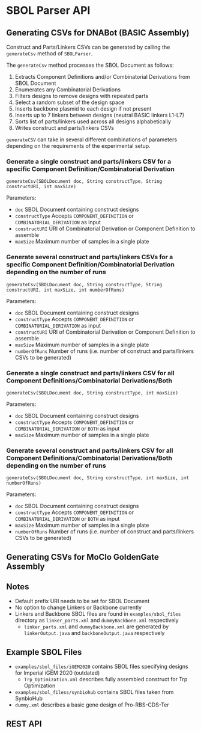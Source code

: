 # SBOL Parser API

## Generating CSVs for DNABot (BASIC Assembly)

Construct and Parts/Linkers CSVs can be generated by calling the `generateCsv` method of `SBOLParser`.

The `generateCsv` method processes the SBOL Document as follows:
1. Extracts Component Definitions and/or Combinatorial Derivations from SBOL Document
2. Enumerates any Combinatorial Derivations
3. Filters designs to remove designs with repeated parts
4. Select a random subset of the design space
5. Inserts backbone plasmid to each design if not present
6. Inserts up to 7 linkers between designs (neutral BASIC linkers L1-L7)
7. Sorts list of parts/linkers used across all designs alphabetically
8. Writes construct and parts/linkers CSVs

`generateCSV` can take in several different combinations of parameters depending on the requirements of the experimental setup.

### Generate a single construct and parts/linkers CSV for a specific Component Definition/Combinatorial Derivation

`generateCsv(SBOLDocument doc, String constructType, String constructURI, int maxSize)`

Parameters:
- `doc` SBOL Document containing construct designs
- `constructType` Accepts `COMPONENT_DEFINITION` or `COMBINATORIAL_DERIVATION` as input
- `constructURI` URI of Combinatorial Derivation or Component Definition to assemble
- `maxSize` Maximum number of samples in a single plate

### Generate several construct and parts/linkers CSVs for a specific Component Definition/Combinatorial Derivation depending on the number of runs

`generateCsv(SBOLDocument doc, String constructType, String constructURI, int maxSize, int numberOfRuns)`

Parameters:
- `doc` SBOL Document containing construct designs
- `constructType` Accepts `COMPONENT_DEFINITION` or `COMBINATORIAL_DERIVATION` as input
- `constructURI` URI of Combinatorial Derivation or Component Definition to assemble
- `maxSize` Maximum number of samples in a single plate
- `numberOfRuns` Number of runs (i.e. number of construct and parts/linkers CSVs to be generated)

### Generate a single construct and parts/linkers CSV for all Component Definitions/Combinatorial Derivations/Both

`generateCsv(SBOLDocument doc, String constructType, int maxSize)`

Parameters:
- `doc` SBOL Document containing construct designs
- `constructType` Accepts `COMPONENT_DEFINITION` or `COMBINATORIAL_DERIVATION` or `BOTH` as input
- `maxSize` Maximum number of samples in a single plate

### Generate several construct and parts/linkers CSV for all Component Definitions/Combinatorial Derivations/Both depending on the number of runs

`generateCsv(SBOLDocument doc, String constructType, int maxSize, int numberOfRuns)`

Parameters:
- `doc` SBOL Document containing construct designs
- `constructType` Accepts `COMPONENT_DEFINITION` or `COMBINATORIAL_DERIVATION` or `BOTH` as input
- `maxSize` Maximum number of samples in a single plate
- `numberOfRuns` Number of runs (i.e. number of construct and parts/linkers CSVs to be generated)

## Generating CSVs for MoClo GoldenGate Assembly


## Notes

- Default prefix URI needs to be set for SBOL Document
- No option to change Linkers or Backbone currently 
- Linkers and Backbone SBOL files are found in `examples/sbol_files` directory as `linker_parts.xml` and `dummyBackbone.xml` respectively
  - `linker_parts.xml` and `dummyBackbone.xml` are generated by `linkerOutput.java` and `backboneOutput.java` respectively

## Example SBOL Files

- `examples/sbol_files/iGEM2020` contains SBOL files specifying designs for Imperial iGEM 2020 (outdated)
  - `Trp_Optimization.xml` describes fully assembled construct for Trp Optimization
- `examples/sbol_filess/synbiohub` contains SBOL files taken from SynbioHub
- `dummy.xml` describes a basic gene design of Pro-RBS-CDS-Ter

## REST API
